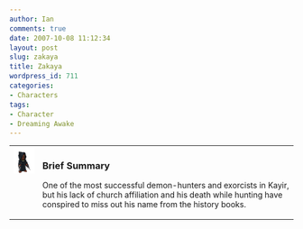 ```yaml
---
author: Ian
comments: true
date: 2007-10-08 11:12:34
layout: post
slug: zakaya
title: Zakaya
wordpress_id: 711
categories:
- Characters
tags:
- Character
- Dreaming Awake
---
```


<table border="0" cellspacing="10">
<tr>
<td valign="top"><img src="/characters/avatars/zakaya.png" /></td>
<td valign="top">
<h3>Brief Summary</h3>
<p>One of the most successful demon-hunters and exorcists in Kayir, but his lack of church affiliation and his death while hunting have conspired to miss out his name from the history books.</p>
</td></tr></table>